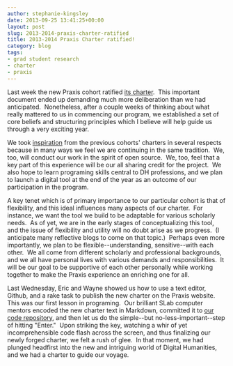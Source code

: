 ```yaml
---
author: stephanie-kingsley
date: 2013-09-25 13:41:25+00:00
layout: post
slug: 2013-2014-praxis-charter-ratified
title: 2013-2014 Praxis Charter ratified!
category: blog
tags:
- grad student research
- charter
- praxis
---
```


Last week the new Praxis cohort ratified [its charter](https://praxis.scholarslab.org/charter).  This important document ended up demanding much more deliberation than we had anticipated.  Nonetheless, after a couple weeks of thinking about what really mattered to us in commencing our program, we established a set of core beliefs and structuring principles which I believe will help guide us through a very exciting year.

We took [inspiration](https://praxis.scholarslab.org/topics/toward-a-project-charter/) from the previous cohorts' charters in several respects because in many ways we feel we are continuing in the same tradition.  We, too, will conduct our work in the spirit of open source.  We, too, feel that a key part of this experience will be our all sharing credit for the project.  We also hope to learn programing skills central to DH professions, and we plan to launch a digital tool at the end of the year as an outcome of our participation in the program.

A key tenet which is of primary importance to our particular cohort is that of flexibility, and this ideal influences many aspects of our charter.  For instance, we want the tool we build to be adaptable for various scholarly needs.  As of yet, we are in the early stages of conceptualizing this tool, and the issue of flexibility and utility will no doubt arise as we progress.  (I anticipate many reflective blogs to come on that topic.)  Perhaps even more importantly, we plan to be flexible--understanding, sensitive--with each other.  We all come from different scholarly and professional backgrounds, and we all have personal lives with various demands and responsibilities.  It will be our goal to be supportive of each other personally while working together to make the Praxis experience an enriching one for all.

Last Wednesday, Eric and Wayne showed us how to use a text editor, Github, and a rake task to publish the new charter on the Praxis website.  This was our first lesson in programing.  Our brilliant SLab computer mentors encoded the new charter text in Markdown, committed it to [our code repository](https://github.com/scholarslab/praxis), and then let us do the simple--but no-less-important--step of hitting "Enter."  Upon striking the key, watching a whir of yet incomprehensible code flash across the screen, and thus finalizing our newly forged charter, we felt a rush of glee.  In that moment, we had plunged headfirst into the new and intriguing world of Digital Humanities, and we had a charter to guide our voyage.

